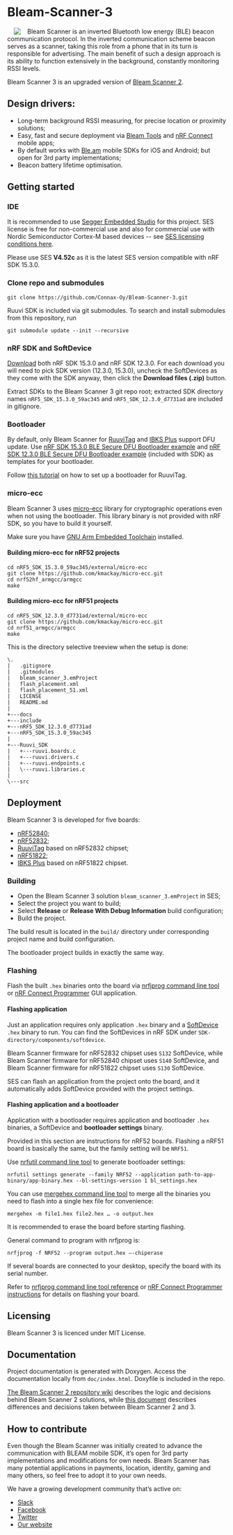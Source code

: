 # Bleam-Scanner-3

<img align="left" src="https://user-images.githubusercontent.com/44293126/112982869-ab80c700-9165-11eb-9872-a304371a0b83.png" hspace="15" style="float: left">Bleam Scanner is an inverted Bluetooth low energy (BLE) beacon communication protocol. In the inverted communication scheme beacon serves as a scanner, taking this role from a phone that in its turn is responsible for advertising. The main benefit of such a design approach is its ability to function extensively in the background, constantly monitoring RSSI levels.

Bleam Scanner 3 is an upgraded version of [Bleam Scanner 2](https://github.com/Connax-Oy/Bleam-Scanner-2).

## Design drivers:
* Long-term background RSSI measuring, for precise location or proximity solutions; 
* Easy, fast and secure deployment via [Bleam Tools](https://play.google.com/store/apps/details?id=io.connax.bleneurowrite) and [nRF Connect](https://play.google.com/store/apps/details?id=no.nordicsemi.android.mcp&hl=en&gl=US) mobile apps; 
* By default works with [Ble.am](https://ble.am/) mobile SDKs for iOS and Android; but open for 3rd party implementations; 
* Beacon battery lifetime optimisation.

## Getting started

### IDE

It is recommended to use [Segger Embedded Studio](https://www.segger.com/downloads/embedded-studio) for this project.
SES license is free for non-commercial use and also for commercial use with Nordic Semiconductor Cortex-M based devices --
see [SES licensing conditions here](https://www.segger.com/products/development-tools/embedded-studio/license/licensing-conditions).

Please use SES **V4.52c** as it is the latest SES version compatible with nRF SDK 15.3.0.

### Clone repo and submodules

```
git clone https://github.com/Connax-Oy/Bleam-Scanner-3.git
```

Ruuvi SDK is included via git submodules. To search and install submodules from this repository, run

```
git submodule update --init --recursive
```

### nRF SDK and SoftDevice

[Download](https://www.nordicsemi.com/Software-and-tools/Software/nRF5-SDK/Download) both nRF SDK 15.3.0 and nRF SDK 12.3.0.
For each download you will need to pick SDK version (12.3.0, 15.3.0),
uncheck the SoftDevices as they come with the SDK anyway, then click the **Download files (.zip)** button.

Extract SDKs to the Bleam Scanner 3 git repo root; extracted SDK directory names `nRF5_SDK_15.3.0_59ac345` and `nRF5_SDK_12.3.0_d7731ad` are included in gitignore.

### Bootloader

By default, only Bleam Scanner for [RuuviTag](https://ruuvi.com/ruuvitag/) and [IBKS Plus](https://accent-systems.com/product/ibks-plus) support DFU update.
Use [nRF SDK 15.3.0 BLE Secure DFU Bootloader example](https://infocenter.nordicsemi.com/topic/com.nordic.infocenter.sdk5.v15.3.0/ble_sdk_app_dfu_bootloader.html)
and [nRF SDK 12.3.0 BLE Secure DFU Bootloader example](https://infocenter.nordicsemi.com/topic/com.nordic.infocenter.sdk5.v12.3.0/ble_sdk_app_dfu_bootloader.html)
(included with SDK) as templates for your bootloader.

Follow [this tutorial](https://ruuvi.com/ruuvi-firmware-part-12-bootloader/) on how to set up a bootloader for RuuviTag.

### micro-ecc

Bleam Scanner 3 uses [micro-ecc](https://github.com/kmackay/micro-ecc) library for cryptographic operations even when not using the bootloader.
This library binary is not provided with nRF SDK, so you have to build it yourself.

Make sure you have [GNU Arm Embedded Toolchain](https://developer.arm.com/tools-and-software/open-source-software/developer-tools/gnu-toolchain/gnu-rm) installed.

#### Building micro-ecc for nRF52 projects
```
cd nRF5_SDK_15.3.0_59ac345/external/micro-ecc
git clone https://github.com/kmackay/micro-ecc.git
cd nrf52hf_armgcc/armgcc
make
```

#### Building micro-ecc for nRF51 projects
```
cd nRF5_SDK_12.3.0_d7731ad/external/micro-ecc
git clone https://github.com/kmackay/micro-ecc.git
cd nrf51_armgcc/armgcc
make
```

This is the directory selective treeview when the setup is done:
```
\.
|   .gitignore
|   .gitmodules
|   bleam_scanner_3.emProject
|   flash_placement.xml
|   flash_placement_51.xml
|   LICENSE
|   README.md
|   
+---docs
+---include
+---nRF5_SDK_12.3.0_d7731ad
+---nRF5_SDK_15.3.0_59ac345
|                       
+---Ruuvi_SDK
|   +---ruuvi.boards.c
|   +---ruuvi.drivers.c         
|   +---ruuvi.endpoints.c
|   \---ruuvi.libraries.c
|               
\---src
```

## Deployment

Bleam Scanner 3 is developed for five boards:
* [nRF52840](https://infocenter.nordicsemi.com/topic/struct_nrf52/struct/nrf52840.html);
* [nRF52832](https://infocenter.nordicsemi.com/topic/struct_nrf52/struct/nrf52832.html);
* [RuuviTag](https://ruuvi.com/ruuvitag/) based on nRF52832 chipset;
* [nRF51822](https://infocenter.nordicsemi.com/topic/struct_nrf51/struct/nrf51822.html);
* [IBKS Plus](https://accent-systems.com/product/ibks-plus) based on nRF51822 chipset.

### Building

* Open the Bleam Scanner 3 solution `bleam_scanner_3.emProject` in SES;
* Select the project you want to build;
* Select **Release** or **Release With Debug Information** build configuration;
* Build the project.

The build result is located in the `build/` directory under corresponding project name and build configuration.

The bootloader project builds in exactly the same way.

### Flashing

Flash the built `.hex` binaries onto the board via [nrfjprog command line tool](https://infocenter.nordicsemi.com/index.jsp?topic=%2Fug_nrf_cltools%2FUG%2Fcltools%2Fnrf_nrfjprogexe.html)
or [nRF Connect Programmer](https://infocenter.nordicsemi.com/index.jsp?topic=%2Fug_nc_programmer%2FUG%2Fnrf_connect_programmer%2Fncp_introduction.html) GUI application.

#### Flashing application

Just an application requires only application `.hex` binary and a [SoftDevice](https://infocenter.nordicsemi.com/topic/struct_nrf52/struct/nrf52_softdevices.html) `.hex` binary to run.
You can find the SoftDevices in nRF SDK under `SDK-directory/components/softdevice`.

Bleam Scanner firmware for nRF52832 chipset uses `S132` SoftDevice,
while Bleam Scanner firmware for nRF52840 chipset uses `S140` SoftDevice,
and Bleam Scanner firmware for nRF51822 chipset uses `S130` SoftDevice.

SES can flash an application from the project onto the board, and it automatically adds SoftDevice provided with the project settings.

#### Flashing application and a bootloader

Application with a bootloader requires application and bootloader `.hex` binaries, a SoftDevice and **bootloader settings** binary.

Provided in this section are instructions for nRF52 boards.
Flashing a nRF51 board is basically the same, but the family setting will be `NRF51`.

Use [nrfutil command line tool](https://infocenter.nordicsemi.com/index.jsp?topic=%2Fug_nrfutil%2FUG%2Fnrfutil%2Fnrfutil_intro.html) to generate bootloader settings:
```
nrfutil settings generate --family NRF52 --application path-to-app-binary/app-binary.hex --bl-settings-version 1 bl_settings.hex
```

You can use [mergehex command line tool](https://infocenter.nordicsemi.com/topic/ug_nrf_cltools/UG/cltools/nrf_mergehex.html)
to merge all the binaries you need to flash into a single hex file for convenience:
```
mergehex -m file1.hex file2.hex … -o output.hex
```

It is recommended to erase the board before starting flashing.

General command to program with nrfjprog is:
```
nrfjprog -f NRF52 --program output.hex –-chiperase
```

If several boards are connected to your desktop, specify the board with its serial number.

Refer to [nrfjprog command line tool reference](https://infocenter.nordicsemi.com/topic/ug_nrf_cltools/UG/cltools/nrf_nrfjprogexe_reference.html)
or [nRF Connect Programmer instructions](https://infocenter.nordicsemi.com/topic/ug_nc_programmer/UG/nrf_connect_programmer/ncp_programming_dongle.html)
for details on flashing your board.

## Licensing

Bleam Scanner 3 is licenced under MIT License.

## Documentation

Project documentation is generated with Doxygen.
Access the documentation locally from `doc/index.html`.
Doxyfile is included in the repo.

[The Bleam Scanner 2 repository wiki](https://github.com/Connax-Oy/Bleam-Scanner-3/wiki) describes the logic and decisions behind Bleam Scanner 2 solutions,
while [this document](https://github.com/Connax-Oy/Bleam-Scanner-3/blob/main/docs/bleam-scanner-2-3-differences.md) describes
differences and decisions taken between Bleam Scanner 2 and 3.

## How to contribute

Even though the Bleam Scanner was initially created to advance the communication with BLEAM mobile SDK,
it’s open for 3rd party implementations and modifications for own needs.
Bleam Scanner has many potential applications in payments, location, identity, gaming and many others,
so feel free to adopt it to your own needs.

We have a growing development community that’s active on:

* [Slack](https://join.slack.com/t/bleamspace/shared_invite/zt-o1w10ohw-iyzmqOkV24zh_yiYIkEbTw) 
* [Facebook](http://facebook.com/groups/connax/)
* [Twitter](https://twitter.com/bleam_official)
* [Our website](https://ble.am/opensource)
